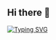 ## Hi there 👋




[![Typing SVG](https://readme-typing-svg.demolab.com/?lines=I'm+Computer+Science+Student;I'm+AI+&+Data+Science+Enthusiast)](https://git.io/typing-svg)


